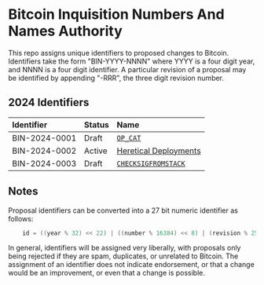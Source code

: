 # Bitcoin Inquisition Numbers And Names Authority

This repo assigns unique identifiers to proposed changes to Bitcoin.
Identifiers take the form "BIN-YYYY-NNNN" where YYYY is a four digit year,
and NNNN is a four digit identifier. A particular revision of a proposal
may be identified by appending "-RRR", the three digit revision number.

## 2024 Identifiers

| Identifier    | Status     | Name
|:--------------|:-----------|:-----
| BIN-2024-0001 | Draft      | [`OP_CAT`](2024/BIN-2024-0001.md)
| BIN-2024-0002 | Active     | [Heretical Deployments](2024/BIN-2024-0002.md)
| BIN-2024-0003 | Draft      | [`CHECKSIGFROMSTACK`](2024/BIN-2024-0003.md)

## Notes

Proposal identifiers can be converted into a 27 bit numeric identifier as follows:

```c
    id = ((year % 32) << 22) | ((number % 16384) << 8) | (revision % 256)
```

In general, identifiers will be assigned very liberally, with proposals
only being rejected if they are spam, duplicates, or unrelated to
Bitcoin. The assignment of an identifier does not indicate endorsement, or
that a change would be an improvement, or even that a change is possible.
